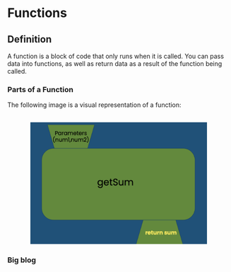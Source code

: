 # Functions
## Definition
A function is a block of code that only runs when it is called. You can pass data into functions, as well as return data as a result of the function being called. 
### Parts of a Function
The following image is a visual representation of a function:
<br></br>
<p align="center"><img src="https://github.com/mef21/GirlsWhoCode/blob/master/Images/Function.png" width="400" height="275"></img></p>

### Big blog
